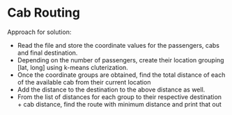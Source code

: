 # Cab Routing  
Approach for solution:
- Read the file and store the coordinate values for the passengers, cabs and final destination.
- Depending on the number of passengers, create their location grouping [lat, long] using k-means cluterization.
- Once the coordinate groups are obtained, find the total distance of each of the available cab from their current location
- Add the distance to the destination to the above distance as well.
- From the list of distances for each group to their respective destination + cab distance, find the route with minimum distance
and print that out
